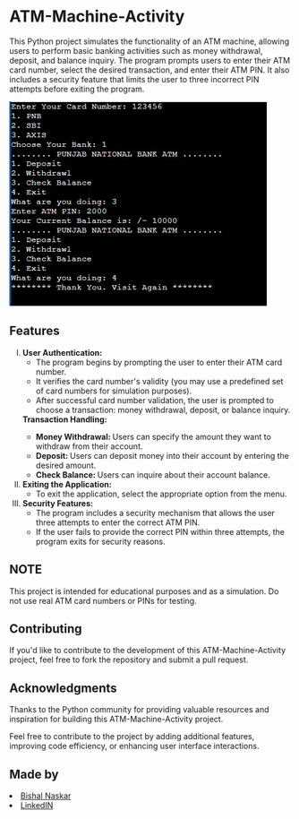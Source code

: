 # ATM-Machine-Activity
<p>This Python project simulates the functionality of an ATM machine, allowing users to perform basic banking activities such as money withdrawal, deposit, and balance inquiry. The program prompts users to enter their ATM card number, select the desired transaction, and enter their ATM PIN. It also includes a security feature that limits the user to three incorrect PIN attempts before exiting the program.</p>    
<img src="https://github.com/Bishal-5/ATM-Machine-Activity/blob/main/Screenshot/1.%20Balance%20Check.jpeg">
<h2>Features</h2>
<ol type="I">
        <li><strong>User Authentication:</strong>
            <ul>
                <li>The program begins by prompting the user to enter their ATM card number.</li>
                <li>It verifies the card number's validity (you may use a predefined set of card numbers for simulation purposes).</li>
                <li>After successful card number validation, the user is prompted to choose a transaction: money withdrawal, deposit, or balance inquiry.</li>
            </ul>  
        </li
        <li><strong>Transaction Handling:</strong>
            <ul>
                <li><strong>Money Withdrawal: </strong> Users can specify the amount they want to withdraw from their account.</li>
                <li><strong>Deposit: </strong> Users can deposit money into their account by entering the desired amount.</li>
                <li><strong>Check Balance: </strong> Users can inquire about their account balance.</li>
            </ul>
        </li>
        <li><strong>Exiting the Application:</strong>
            <ul>
                <li>To exit the application, select the appropriate option from the menu.</li>
            </ul>
        </li>
        <li><strong>Security Features:</strong>
            <ul>
                <li>The program includes a security mechanism that allows the user three attempts to enter the correct ATM PIN.</li>
                <li>If the user fails to provide the correct PIN within three attempts, the program exits for security reasons.</li>
            </ul>
        </li>
        </ol>
        
<h2>NOTE</h2>
<p>This project is intended for educational purposes and as a simulation. Do not use real ATM card numbers or PINs for testing.</p>

<h2>Contributing</h2>
<p>If you'd like to contribute to the development of this ATM-Machine-Activity project, feel free to fork the repository and submit a pull request.</p>

<h2>Acknowledgments</h2>
<p>Thanks to the Python community for providing valuable resources and inspiration for building this ATM-Machine-Activity project.</p>

<p>Feel free to contribute to the project by adding additional features, improving code efficiency, or enhancing user interface interactions.</p>

<h2>Made by</h2>
<li><a href="https://github.com/Bishal-5">Bishal Naskar</a></li>
<li><a href="https://www.linkedin.com/in/bishal-naskar-2a5716250/">LinkedIN</a></li>
